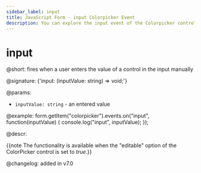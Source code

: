 ```yaml
---
sidebar_label: input
title: JavaScript Form - input Colorpicker Event 
description: You can explore the input event of the Colorpicker control of Form in the documentation of the DHTMLX JavaScript UI library. Browse developer guides and API reference, try out code examples and live demos, and download a free 30-day evaluation version of DHTMLX Suite.
---
```


# input

@short: fires when a user enters the value of a control in the input manually

@signature: {'input: (inputValue: string) => void;'} 

@params:
- `inputValue: string` - an entered value

@example:
form.getItem("colorpicker").events.on("input", function(inputValue) {
    console.log("input", inputValue);
});

@descr:

{{note The functionality is available when the "editable" option of the ColorPicker control is set to *true*.}}

@changelog: added in v7.0
